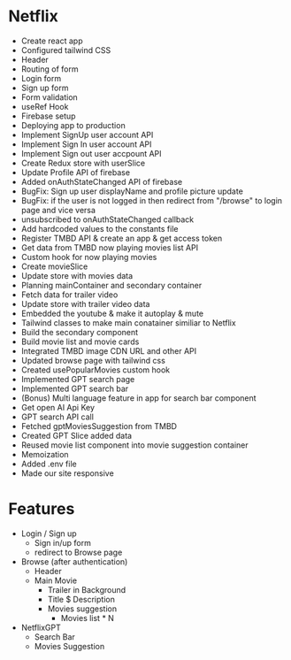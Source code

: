 # Netflix

- Create react app
- Configured tailwind CSS
- Header
- Routing of form
- Login form
- Sign up form
- Form validation
- useRef Hook
- Firebase setup
- Deploying app to production
- Implement SignUp user account API
- Implement Sign In user account API
- Implement Sign out user accpount API
- Create Redux store with userSlice
- Update Profile API of firebase
- Added onAuthStateChanged API of firebase
- BugFix: Sign up user displayName and profile picture update
- BugFix: if the user is not logged in then redirect from "/browse" to login page and vice versa
- unsubscribed to onAuthStateChanged callback
- Add hardcoded values to the constants file
- Register TMBD API & create an app & get access token
- Get data from TMBD now playing movies list API
- Custom hook for now playing movies
- Create movieSlice
- Update store with movies data
- Planning mainContainer and secondary container
- Fetch data for trailer video
- Update store with trailer video data
- Embedded the youtube & make it autoplay & mute
- Tailwind classes to make main conatainer similiar to Netflix
- Build the secondary component
- Build movie list and movie cards
- Integrated TMBD image CDN URL and other API
- Updated browse page with tailwind css
- Created usePopularMovies custom hook
- Implemented GPT search page
- Implemented GPT search bar
- (Bonus) Multi language feature in app for search bar component
- Get open AI Api Key
- GPT search API call
- Fetched gptMoviesSuggestion from TMBD
- Created GPT Slice added data
- Reused movie list component into movie suggestion container
- Memoization
- Added .env file
- Made our site responsive


# Features

- Login / Sign up
  - Sign in/up form
  - redirect to Browse page
- Browse (after authentication)
  - Header
  - Main Movie
    - Trailer in Background
    - Title $ Description
    - Movies suggestion
      - Movies list \* N
- NetflixGPT
  - Search Bar
  - Movies Suggestion
